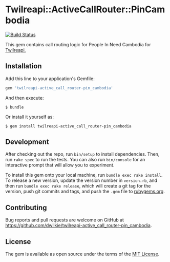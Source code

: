 # Twilreapi::ActiveCallRouter::PinCambodia

[![Build Status](https://travis-ci.org/dwilkie/twilreapi-active_call_router-pin_cambodia.svg?branch=master)](https://travis-ci.org/dwilkie/twilreapi-active_call_router-pin_cambodia)

This gem contains call routing logic for People In Need Cambodia for [Twilreapi.](https://github.com/dwilkie/twilreapi)

## Installation

Add this line to your application's Gemfile:

```ruby
gem 'twilreapi-active_call_router-pin_cambodia'
```

And then execute:

    $ bundle

Or install it yourself as:

    $ gem install twilreapi-active_call_router-pin_cambodia

## Development

After checking out the repo, run `bin/setup` to install dependencies. Then, run `rake spec` to run the tests. You can also run `bin/console` for an interactive prompt that will allow you to experiment.

To install this gem onto your local machine, run `bundle exec rake install`. To release a new version, update the version number in `version.rb`, and then run `bundle exec rake release`, which will create a git tag for the version, push git commits and tags, and push the `.gem` file to [rubygems.org](https://rubygems.org).

## Contributing

Bug reports and pull requests are welcome on GitHub at https://github.com/dwilkie/twilreapi-active_call_router-pin_cambodia.

## License

The gem is available as open source under the terms of the [MIT License](http://opensource.org/licenses/MIT).

